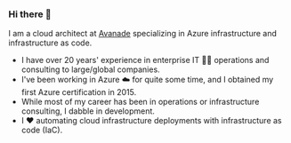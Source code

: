 ### Hi there 👋

I am a cloud architect at [Avanade](https://www.avanade.com/en-us/technologies/azure) specializing in Azure infrastructure and infrastructure as code.


- I have over 20 years' experience in enterprise IT :technologist: operations and consulting to large/global companies.
- I've been working in Azure :cloud: for quite some time, and I obtained my first Azure certification in 2015.
- While most of my career has been in operations or infrastructure consulting, I dabble in development.
- I :hearts: automating cloud infrastructure deployments with infrastructure as code (IaC).

<!--
![](https://github-readme-stats.vercel.app/api?username=mbakunas&count_private=true&show_icons=true&theme=tokyonight)


**mbakunas/mbakunas** is a ✨ _special_ ✨ repository because its `README.md` (this file) appears on your GitHub profile.

Here are some ideas to get you started:

- 🔭 I’m currently working on ...
- 🌱 I’m currently learning ...
- 👯 I’m looking to collaborate on ...
- 🤔 I’m looking for help with ...
- 💬 Ask me about ...
- 📫 How to reach me: ...
- 😄 Pronouns: ...
- ⚡ Fun fact: ...
-->

